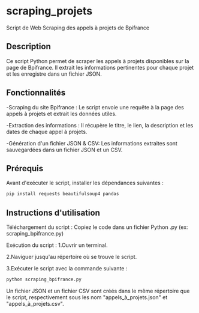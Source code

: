 # scraping_projets
Script de Web Scraping des appels à projets de Bpifrance

## Description
Ce script Python permet de scraper les appels à projets disponibles sur la page de Bpifrance. Il extrait les informations pertinentes pour chaque projet et les enregistre dans un fichier JSON.

## Fonctionnalités
-Scraping du site Bpifrance : Le script envoie une requête à la page des appels à projets et extrait les données utiles.

-Extraction des informations : Il récupère le titre, le lien, la description et les dates de chaque appel à projets.

-Génération d'un fichier JSON & CSV: Les informations extraites sont sauvegardées dans un fichier JSON et un CSV.

## Prérequis

Avant d'exécuter le script, installer les dépendances suivantes :

```bash
pip install requests beautifulsoup4 pandas
```

## Instructions d'utilisation
Téléchargement du script :
Copiez le code dans un fichier Python .py (ex: scraping_bpifrance.py)

Exécution du script :
1.Ouvrir un terminal.

2.Naviguer jusqu'au répertoire où se trouve le script.

3.Exécuter le script avec la commande suivante :
```bash
python scraping_bpifrance.py
```
Un fichier JSON et un fichier CSV sont créés dans le même répertoire que le script, respectivement sous les nom "appels_à_projets.json" et "appels_à_projets.csv".

